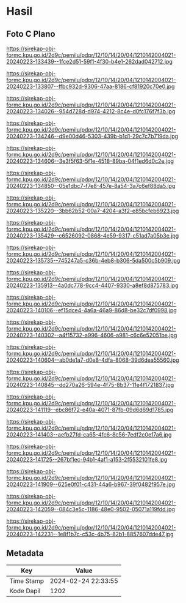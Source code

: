 # Hasil

## Foto C Plano

https://sirekap-obj-formc.kpu.go.id/2d9c/pemilu/pdpr/12/10/14/20/04/1210142004021-20240223-133439--1fce2d51-59f1-4f30-b4e1-262dad042712.jpg

https://sirekap-obj-formc.kpu.go.id/2d9c/pemilu/pdpr/12/10/14/20/04/1210142004021-20240223-133807--ffbc932d-9306-47aa-8186-cf81920c70e0.jpg

https://sirekap-obj-formc.kpu.go.id/2d9c/pemilu/pdpr/12/10/14/20/04/1210142004021-20240223-134026--954d728d-d974-4212-8c4e-d0fc176f7f3b.jpg

https://sirekap-obj-formc.kpu.go.id/2d9c/pemilu/pdpr/12/10/14/20/04/1210142004021-20240223-134246--d9e00d46-5303-439b-b1d1-29c7c7b719da.jpg

https://sirekap-obj-formc.kpu.go.id/2d9c/pemilu/pdpr/12/10/14/20/04/1210142004021-20240223-134606--3e3f5f63-5f1e-4518-89ba-04f1ed6d0c2e.jpg

https://sirekap-obj-formc.kpu.go.id/2d9c/pemilu/pdpr/12/10/14/20/04/1210142004021-20240223-134850--05e1dbc7-f7e8-457e-8a54-3a7c6ef88da5.jpg

https://sirekap-obj-formc.kpu.go.id/2d9c/pemilu/pdpr/12/10/14/20/04/1210142004021-20240223-135220--3bb62b52-00a7-4204-a3f2-e85bcfeb6923.jpg

https://sirekap-obj-formc.kpu.go.id/2d9c/pemilu/pdpr/12/10/14/20/04/1210142004021-20240223-135429--c6526092-0868-4e59-9317-c51ad7a05b3e.jpg

https://sirekap-obj-formc.kpu.go.id/2d9c/pemilu/pdpr/12/10/14/20/04/1210142004021-20240223-135735--745247a5-c36b-4eb8-b306-5da500c5b909.jpg

https://sirekap-obj-formc.kpu.go.id/2d9c/pemilu/pdpr/12/10/14/20/04/1210142004021-20240223-135913--4a0dc778-9cc4-4407-9330-a8ef8d875783.jpg

https://sirekap-obj-formc.kpu.go.id/2d9c/pemilu/pdpr/12/10/14/20/04/1210142004021-20240223-140106--ef15dce4-4a6a-46a9-86d8-be32c7df0998.jpg

https://sirekap-obj-formc.kpu.go.id/2d9c/pemilu/pdpr/12/10/14/20/04/1210142004021-20240223-140302--a4f15732-a996-4606-a981-c6c6e52051be.jpg

https://sirekap-obj-formc.kpu.go.id/2d9c/pemilu/pdpr/12/10/14/20/04/1210142004021-20240223-140604--ab0de1a7-d0e8-4dfa-8068-39d6dea55560.jpg

https://sirekap-obj-formc.kpu.go.id/2d9c/pemilu/pdpr/12/10/14/20/04/1210142004021-20240223-140845--dd270a26-594e-4f75-8b37-11e4f1721837.jpg

https://sirekap-obj-formc.kpu.go.id/2d9c/pemilu/pdpr/12/10/14/20/04/1210142004021-20240223-141119--ebc86f72-e40a-4071-87fb-09d6d69d1785.jpg

https://sirekap-obj-formc.kpu.go.id/2d9c/pemilu/pdpr/12/10/14/20/04/1210142004021-20240223-141403--aefb27fd-ca65-4fc6-8c56-7edf2c0e17a6.jpg

https://sirekap-obj-formc.kpu.go.id/2d9c/pemilu/pdpr/12/10/14/20/04/1210142004021-20240223-141725--267bf1ec-94b1-4af1-a153-2f5532101fe8.jpg

https://sirekap-obj-formc.kpu.go.id/2d9c/pemilu/pdpr/12/10/14/20/04/1210142004021-20240223-141909--625e0f01-c431-44a6-b967-39f0482f957e.jpg

https://sirekap-obj-formc.kpu.go.id/2d9c/pemilu/pdpr/12/10/14/20/04/1210142004021-20240223-142059--084c3e5c-1186-48e0-9502-05071a119fdd.jpg

https://sirekap-obj-formc.kpu.go.id/2d9c/pemilu/pdpr/12/10/14/20/04/1210142004021-20240223-142231--1e8f1b7c-c53c-4b75-82b1-8857607dde47.jpg


## Metadata

| Key        | Value               |
| ---------- | ------------------- |
| Time Stamp | 2024-02-24 22:33:55 |
| Kode Dapil | 1202                |



